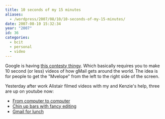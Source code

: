 ```yaml
---
title: 10 seconds of my 15 minutes
aliases:
  - /wordpress/2007/08/10/10-seconds-of-my-15-minutes/
date: 2007-08-10 15:32:34
year: "2007"
id: 36
categories:
  - bcit
  - personal
  - video
---
```


Google is having [this contesty thingy](http://www.facebook.com/note_redirect.php?note_id=4253829003&url=http%3A%2F%2Fmail.google.com%2Fmail%2Fhelp%2Fgmail_video.html&h=027cb8a71a9f6bf4ef72960a97f41f13 "http://mail.google.com/mail/help/gmail_video.html"). Which basically requires you to make 10 second (or less) videos of how gMail gets around the world. The idea is for people to get the "Mvelope" from the left to the right side of the screen.

Yesterday after work Alistair filmed videos with my and Kenzie's help, three are up on youtube now:

* [From computer to computer](http://www.youtube.com/watch?v=hVsxOxE_F1s)
* [Chin up bars with fancy editing](http://www.youtube.com/watch?v=y98qg9pa87E)
* [Gmail for lunch](http://www.youtube.com/watch?v=9jZpK5wYkBM)
